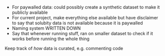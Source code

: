 - For paywalled data: could possibly create a synthetic dataset to make it publicly available
- For current project, make everything else available but have disclaimer to say that solubity data is not available because it is paywalled
- Naming system WRITTEN DOWN
- Say that whenever running stuff, ran on smaller dataset to check if it works before running the whole thing

Keep track of _how_ data is curated, e.g. commenting code